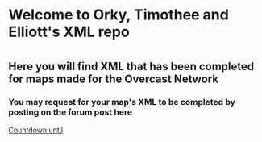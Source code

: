 <html>
<h1>Welcome to Orky, Timothee and Elliott's XML repo<h1>
<h2>Here you will find XML that has been completed for maps made for the Overcast Network</h2>

<h3>You may request for your map's XML to be completed by posting on the forum post here</h3>

<a href="http://www.timeanddate.com/countdown/generic?iso=20140615T00&p0=136&msg=OCN-XML+Opening%21&csz=1">Countdown until
</html>
